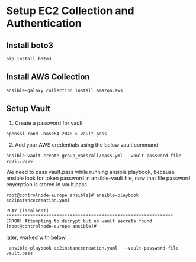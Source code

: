 # Setup EC2 Collection and Authentication

## Install boto3

```
pip install boto3
```

## Install AWS Collection

```
ansible-galaxy collection install amazon.aws
```

## Setup Vault 

1. Create a password for vault

```
openssl rand -base64 2048 > vault.pass
```

2. Add your AWS credentials using the below vault command

```
ansible-vault create group_vars/all/pass.yml --vault-password-file vault.pass
```
We need to pass vault.pass while running ansible playbook, because ansible look for token password in ansible-vault file, now that file password enycrption is stored in vault.pass
```
root@controlnode-europe ansible]# ansible-playbook ec2instancecreation.yaml 

PLAY [localhost] ***************************************************************
ERROR! Attempting to decrypt but no vault secrets found
[root@controlnode-europe ansible]# 
```
later, worked with below
```
 ansible-playbook ec2instancecreation.yaml  --vault-password-file vault.pass
```





